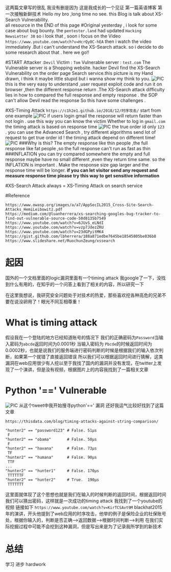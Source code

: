 这两篇文章写的很乱 我没有删是因为 这是我成长的一个见证 第一篇英语博客 第一次接触新鲜技术
Hello my bro ,long time no see.
this Blog is talk about XS-Search Vulnerability.  
all resource in the END of this page
#Original
yesterday , i look for some case about bug bounty. the `pentester.land` had updated `Hacking NewsLetter 38` so i look that , soon i focus on the Video `https://www.youtube.com/watch?v=HcrQy0C-hEA` then i watch the video immediately .But i can't understand the XS-Search attack. so i decide to do some research about that . here we go!!


#START
Attacker :`Devil`     Victim : `Tom`      Vulnerable server : `test.com`
The Vulnerable server is a Shopping website. hacker Devil find the XS-Search Vulnerability on the order page Search service.this picture is my Hand drawn, i think it maybe little stupid but i wanna show my think to you.
![PIC](http://c1h2e1.oss-cn-qingdao.aliyuncs.com/image/timing/timing-2.png)
this is the very easy to understand ,user request exploit code and run it on browser ,then the different response return .The XS-Search attack difficulty lies in how to compared the full response and empty response . the SOP can't allow Devil read the response So this have some challenges .

#XS-Timing Attack
`https://c1h2e1.github.io/2018/12/时序攻击/`
start from one example
![PIC](http://c1h2e1.oss-cn-qingdao.aliyuncs.com/image/timing/timing-5.png)
if users login gmail the response will return faster than not login .
use this way you can know the victim Whether to log in `gmail.com`
the timing attack is based on response time
![PIC](http://c1h2e1.oss-cn-qingdao.aliyuncs.com/image/timing/timing-4.png)
the true order id only `123` .  you can use the Advanced Search , try different algorithms send lot of request to get true order id !
the timing attack depend on different time!
![PIC](http://c1h2e1.oss-cn-qingdao.aliyuncs.com/image/timing/timing-6.png)
###Why is this?
The empty response like thin people ,the full response like fat people ,so the full response can't run as fast as thin
###INFLATION
you can try compared somewhere the empty and full response maybe have no small different ,even they return time same. so the  INFLATION is important .
Make the response size gap larger and the response time will be longer.
**if you can let visitor send any request and measure response time please try this way to get sensitive information**

#XS-Search Attack
always = XS-Timing Attack on search service

#Reference
```
https://www.owasp.org/images/a/a7/AppSecIL2015_Cross-Site-Search-Attacks_HemiLeibowitz.pdf
https://medium.com/@luanherrera/xs-searching-googles-bug-tracker-to-find-out-vulnerable-source-code-50d8135b7549
https://www.youtube.com/watch?v=6JUvS_eLNdI
https://www.youtube.com/watch?v=vzp7JdezZRU
https://www.youtube.com/watch?v=23dGPyitMK4
https://gist.github.com/lbherrera/188a871edbe7645be18545805be036b8
https://www.slideshare.net/RuochunZeung/xssearch
```

#	起因
国外的一个文档里面的logic漏洞里面有一个timing attack 我google了一下，没找到什么有用的，在知乎的一个问答上看到了相关的内容，所以研究一下

在这里我想说，我研究安全问题处于对技术的热爱，那些喜欢挖各种高危的兄弟不要在说没卵用了！眼光不同互相尊重！

#	What is timing attack

假设我在一个登陆的地方已经知道账号的情况下
我们的正确密码为`Password`当输入密码为`abcde`返回时间为0.0001秒 当输入密码为
`Pbcde`的时候返回时间为0.0002秒，也就是说我们的服务端进行密码判断的时候是根据我们的输入依次判断，如果第一个就错了直接返回错误
所以我们可以根据返回时间进行猜解，这类漏洞在web应用很少有人挖以至于我找了国内的漏洞并没有发现，在twitter上发现了一个演讲，但是没有视频，根据图片上的内容我找到了一篇相关文章

#	Python '==' Vulnerable
![PIC](http://c1h2e1.oss-cn-qingdao.aliyuncs.com/image/timing/timing-1.png)
从这个tweet中我开始搜寻python'==' 漏洞
还好我运气比较好找到了这篇文章

`https://thisdata.com/blog/timing-attacks-against-string-comparison/`

```
"hunter2" == "password123" # False. 51μs
 F
"hunter2" == "obama"       # False. 50μs
 F
"hunter2" == "havana"      # False. 73μs
 TF
"hunter2" == "humana"      # False. 90μs
 TTF
...
"hunter2" == "hunter1"     # False. 170μs
 TTTTTTF
"hunter2" == "hunter2"     # True.  190μs
 TTTTTTT
```
这里面就体现了这个思想也就是我们在输入的时候判断的返回时间，根据返回时间我们可以猜出密码，这样就是一次成功的timing attack
我找到了一个youtube的视频
链接如下
`https://www.youtube.com/watch?v=KirTCSAvt9M` blackhat2015年的演讲，开头他提到了web应用的时序攻击，他举的例子是保险企业的社保账号处，根据你输入的，判断是否正确-->返回数据-->根据时间判断-->利用
在我们实际挖掘过程中可能不会挖到这种漏洞，但是写出来是为了记录我所学到的新技术

#	总结
学习 进步
hardwork
